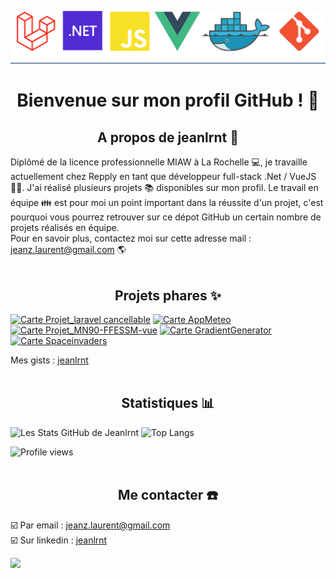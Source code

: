 ![logo JeanLaurent](https://github.com/jeanlrnt/jeanlrnt/blob/main/Banière.png)

# <div align="center">Bienvenue sur mon profil GitHub ! 👋</div>

## <div align="center">A propos de jeanlrnt :loudspeaker:</div>  

Diplômé de la licence professionnelle MIAW à La Rochelle :computer:, je travaille actuellement chez Repply en tant que développeur full-stack .Net / VueJS 👨‍💻. J'ai réalisé plusieurs projets :books: disponibles sur mon profil. Le travail en équipe :family: est pour moi un point important dans la réussite d'un projet, c'est pourquoi vous pourrez retrouver sur ce dépot GitHub un certain nombre de projets réalisés en équipe.  
Pour en savoir plus, contactez moi sur cette adresse mail : [jeanz.laurent@gmail.com](mailto:jeanz.laurent@gmail.com) :earth_americas:
<br><br>

## <div align="center">Projets phares :sparkles:</div>

[![Carte Projet_laravel cancellable](https://github-readme-stats.vercel.app/api/pin/?username=jeanlrnt&repo=laravel-cancellable)](https://github.com/jeanlrnt/laravel-cancellable)
[![Carte AppMeteo](https://github-readme-stats.vercel.app/api/pin/?username=jeanlrnt&repo=AppMeteo)](https://github.com/jeanlrnt/AppMeteo)
[![Carte Projet_MN90-FFESSM-vue](https://github-readme-stats.vercel.app/api/pin/?username=jeanlrnt&repo=MN90-FFESSM-vue)](https://github.com/jeanlrnt/MN90-FFESSM-vue)
[![Carte GradientGenerator](https://github-readme-stats.vercel.app/api/pin/?username=jeanlrnt&repo=GradientGenerator)](https://github.com/jeanlrnt/GradientGenerator)
[![Carte Spaceinvaders](https://github-readme-stats.vercel.app/api/pin/?username=jeanlrnt&repo=Spaceinvaders)](https://github.com/jeanlrnt/Spaceinvaders)

Mes gists : [jeanlrnt](https://gist.github.com/jeanlrnt)
<br><br>

## <div align="center">Statistiques :bar_chart:</div>

![Les Stats GitHub de Jeanlrnt](https://github-readme-stats.vercel.app/api?username=jeanlrnt&hide=contribs&show_icons=true)
![Top Langs](https://github-readme-stats.vercel.app/api/top-langs/?username=jeanlrnt&layout=compact)
  
![Profile views](https://komarev.com/ghpvc/?username=jeanlrnt&color=blueviolet&label=Vues+du+profil)
<br><br>

## <div align="center">Me contacter :phone:</div>

:ballot_box_with_check: Par email : [jeanz.laurent@gmail.com](mailto:jeanz.laurent@gmail.com)  
:ballot_box_with_check: Sur linkedin : [jeanlrnt](https://linkedin.com/in/jeanlrnt)  

![](https://hit.yhype.me/github/profile?user_id=63308635)
